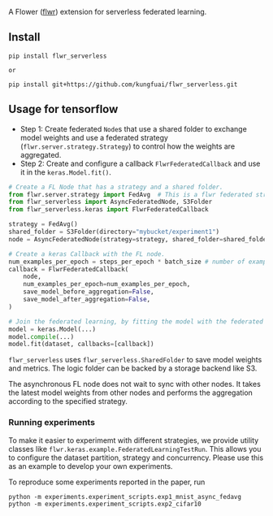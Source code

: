 A Flower ([flwr](https://flower.dev/)) extension for serverless federated learning.

## Install

```
pip install flwr_serverless

or

pip install git+https://github.com/kungfuai/flwr_serverless.git
```

## Usage for tensorflow

- Step 1: Create federated `Node`s that use a shared folder to exchange model weights and use a federated strategy (`flwr.server.strategy.Strategy`) to control how the weights are aggregated.
- Step 2: Create and configure a callback `FlwrFederatedCallback` and use it in the `keras.Model.fit()`.

```python
# Create a FL Node that has a strategy and a shared folder.
from flwr.server.strategy import FedAvg  # This is a flwr federated strategy.
from flwr_serverless import AsyncFederatedNode, S3Folder
from flwr_serverless.keras import FlwrFederatedCallback

strategy = FedAvg()
shared_folder = S3Folder(directory="mybucket/experiment1")
node = AsyncFederatedNode(strategy=strategy, shared_folder=shared_folder)

# Create a keras Callback with the FL node.
num_examples_per_epoch = steps_per_epoch * batch_size # number of examples used in each epoch
callback = FlwrFederatedCallback(
    node,
    num_examples_per_epoch=num_examples_per_epoch,
    save_model_before_aggregation=False,
    save_model_after_aggregation=False,
)

# Join the federated learning, by fitting the model with the federated callback.
model = keras.Model(...)
model.compile(...)
model.fit(dataset, callbacks=[callback])
```

`flwr_serverless` uses `flwr_serverless.SharedFolder` to save model weights and metrics. The logic folder can be backed by a storage backend like S3.

The asynchronous FL node does not wait to sync with other nodes. It takes the latest
model weights from other nodes and performs the aggregation according to the specified strategy.

### Running experiments

To make it easier to experimemt with different strategies, we provide utility classes like `flwr.keras.example.FederatedLearningTestRun`. This allows you to configure the dataset partition, strategy and concurrency. Please use this as an example to develop your own experiments.

To reproduce some experiments reported in the paper, run

```
python -m experiments.experiment_scripts.exp1_mnist_async_fedavg
python -m experiments.experiment_scripts.exp2_cifar10
```